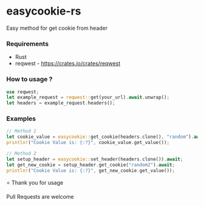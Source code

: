 # easycookie-rs
Easy method for get cookie from header

### Requirements
- Rust
- reqwest - https://crates.io/crates/reqwest

### How to usage ?
```rust
use reqwest;
let example_request = reqwest::get(your_url).await.unwrap();
let headers = example_request.headers();
```

### Examples
```rust
// Method 1
let cookie_value = easycookie::get_cookie(headers.clone(), "random").await;
println!("Cookie Value is: {:?}", cookie_value.get_value());
```
```rust
// Method 2
let setup_header = easycookie::set_header(headers.clone()).await;
let get_new_cookie = setup_header.get_cookie("random2").await;
println!("Cookie Value is: {:?}", get_new_cookie.get_value());
```

:star: Thank you for usage

Pull Requests are welcome 